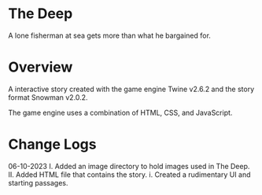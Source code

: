 # The Deep
A lone fisherman at sea gets more than what he bargained for.

# Overview
A interactive story created with the game engine Twine v2.6.2 and the story format Snowman v2.0.2. 

The game engine uses a combination of HTML, CSS, and JavaScript.

# Change Logs
06-10-2023
    I. Added an image directory to hold images used in The Deep.
    II. Added HTML file that contains the story.
      i. Created a rudimentary UI and starting passages.
    
